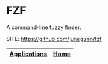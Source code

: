 # FZF

 A command-line fuzzy finder.

 SITE: https://github.com/junegunn/fzf

 | [Applications](https://portable-linux-apps.github.io/apps.html) | [Home](https://portable-linux-apps.github.io)
 | --- | --- |
